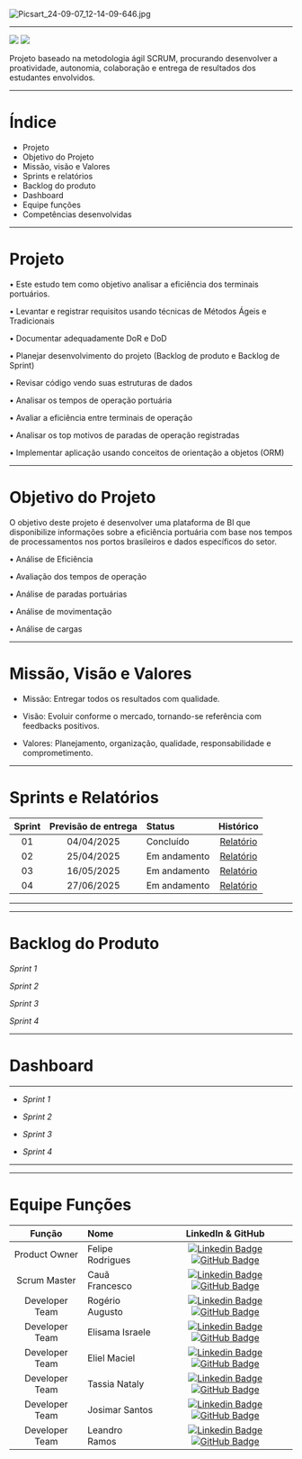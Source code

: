 ![Picsart_24-09-07_12-14-09-646.jpg](https://github.com/user-attachments/assets/da5b47c8-8ecd-4022-9b7b-c20d44ca4a46)

------------------------------------------------------------------------------------------------------------------------------------------

 <a href="http://fatecsjc-prd.azurewebsites.net/"><img src="https://img.shields.io/badge/INSTITUIÇÃO%3A-FATEC SÃO JOSÉ DOS CAMPOS-blue"/></a>
 <a href="https://conceptprimefatec.atlassian.net/jira/software/projects/CP3S/boards/3/backlog?assignee=unassigned%2C712020%3A8a58d1bf-2cab-4aad-84b1-37e0f078cfba"><img src="https://img.shields.io/badge/LINK:-JIRA SOFTWARE-blue"/></a>

Projeto baseado na metodologia ágil SCRUM, procurando desenvolver a proatividade, autonomia, colaboração e entrega de resultados dos estudantes envolvidos.

------------------------------------------------------------------------------------------------------------------------------------------

# Índice
* Projeto
* Objetivo do Projeto
* Missão, visão e Valores 
* Sprints e relatórios
* Backlog do produto
* Dashboard
* Equipe funções
* Competências desenvolvidas

------------------------------------------------------------------------------------------------------------------------------------------

# Projeto 

• Este estudo tem como objetivo analisar a eficiência dos terminais portuários.

• Levantar e registrar requisitos usando técnicas de Métodos Ágeis e Tradicionais
 
• Documentar adequadamente DoR e DoD
 
• Planejar desenvolvimento do projeto (Backlog de produto e Backlog de Sprint)

• Revisar código vendo suas estruturas de dados

• Analisar os tempos de operação portuária 

• Avaliar a eficiência entre terminais de operação

• Analisar os top motivos de paradas de operação registradas

• Implementar aplicação usando conceitos de orientação a objetos (ORM)

------------------------------------------------------------------------------------------------------------------------------------------

# Objetivo do Projeto


O objetivo deste projeto é desenvolver uma plataforma de BI que disponibilize informações sobre a eficiência portuária com base nos tempos de processamentos nos portos brasileiros e dados específicos do setor.


• Análise de Eficiência

• Avaliação dos tempos de operação
 
• Análise de paradas portuárias
 
• Análise de movimentação

• Análise de cargas 

------------------------------------------------------------------------------------------------------------------------------------------

# Missão, Visão e Valores


* Missão: Entregar todos os resultados com qualidade.

* Visão: Evoluir conforme o mercado, tornando-se referência com feedbacks positivos.

* Valores: Planejamento, organização, qualidade, responsabilidade e comprometimento.

------------------------------------------------------------------------------------------------------------------------------------------


# Sprints e Relatórios

| Sprint | Previsão de entrega | Status           | Histórico |
|:--:|:----------:|:-------------------|:-------------------------------------------------:|
| 01 | 04/04/2025 | Concluído       | [Relatório](https://github.com/user-attachments/files/17441616/DOCUMENTO.SPRINT.1.1.docx24.docx)|
| 02 | 25/04/2025 | Em andamento    | [Relatório](https://github.com/user-attachments/files/17441645/RELATORIO.SPRINT.2.docx)|
| 03 | 16/05/2025 | Em andamento    | [Relatório](https://github.com/user-attachments/files/17962405/RELATORIO.SPRINT.3.docx)
| 04 | 27/06/2025 | Em andamento    | [Relatório](https://github.com/user-attachments/files/17962423/RELATORIO.SPRINT.4-1.docx)|
------------------------------------------------------------------------------------------------------------------------------------------------------------------




------------------------------------------------------------------------------------------------------------------------------------------


# Backlog do Produto 

_Sprint 1_




_Sprint 2_



_Sprint 3_



_Sprint 4_


------------------------------------------------------------------------------------------------------------------------------------------

# Dashboard

------------------------------------------------------------------------------------------------------------------------------------------

* _Sprint 1_




* _Sprint 2_





* _Sprint 3_





* _Sprint 4_ 









------------------------------------------------------------------------------------------------------------------------------------------







------------------------------------------------------------------------------------------------------------------------------------------


# Equipe Funções 

|    Função     | Nome                                  |  LinkedIn & GitHub |
| :-----------: | :------------------------------------ | :-------------------------------------------------------------------------------------------------------------------------------------------------------------------------------------------------------------------------------------------------------------------------------------------------------------------------: |
|  Product Owner  |    Felipe Rodrigues   |     [![Linkedin Badge](https://img.shields.io/badge/Linkedin-blue?style=flat-square&logo=Linkedin&logoColor=white)](https://www.linkedin.com/in/elielmaciel2022?utm_source=share&utm_campaign=share_via&utm_content=profile&utm_medium=android_app) [![GitHub Badge](https://img.shields.io/badge/GitHub-111217?style=flat-square&logo=github&logoColor=white)](https://github.com/ElielMaciel/Template)     |           
|  Scrum Master  | Cauã Francesco|      [![Linkedin Badge](https://img.shields.io/badge/Linkedin-blue?style=flat-square&logo=Linkedin&logoColor=white)](https://www.linkedin.com/in/rog%C3%A9rio-augusto-85b115199/) [![GitHub Badge](https://img.shields.io/badge/GitHub-111217?style=flat-square&logo=github&logoColor=white)](https://github.com/rogeriopereira01)     |
|Developer Team  | Rogério Augusto|      [![Linkedin Badge](https://img.shields.io/badge/Linkedin-blue?style=flat-square&logo=Linkedin&logoColor=white)](www.linkedin.com/in/cauafrancesco) [![GitHub Badge](https://img.shields.io/badge/GitHub-111217?style=flat-square&logo=github&logoColor=white)](https://github.com)     |
|  Developer Team  | Elisama Israele             |         [![Linkedin Badge](https://img.shields.io/badge/Linkedin-blue?style=flat-square&logo=Linkedin&logoColor=white)](https://www.linkedin.com/in/elisama-silva-a11a3b277?utm_source=share&utm_campaign=share_via&utm_content=profile&utm_medium=android_app) [![GitHub Badge](https://img.shields.io/badge/GitHub-111217?style=flat-square&logo=github&logoColor=white)](https://github.com/ElisamaIsraele)      |
|  Developer Team | Eliel Maciel|      [![Linkedin Badge](https://img.shields.io/badge/Linkedin-blue?style=flat-square&logo=Linkedin&logoColor=white)](https://www.linkedin.com/in/felipe-rodrigues-silva-234249169?utm_source=share&utm_campaign=share_via&utm_content=profile&utm_medium=android_app) [![GitHub Badge](https://img.shields.io/badge/GitHub-111217?style=flat-square&logo=github&logoColor=white)](https://github.com/Feliperodrigues17)     |
| Developer Team | Tassia Nataly |      [![Linkedin Badge](https://img.shields.io/badge/Linkedin-blue?style=flat-square&logo=Linkedin&logoColor=white)](https://www.linkedin.com/in/guilherme-c-ribeiro-914245222) [![GitHub Badge](https://img.shields.io/badge/GitHub-111217?style=flat-square&logo=github&logoColor=white)](https://github.com/Guilhermecarvalhoribeiro)     |
| Developer Team | Josimar Santos|      [![Linkedin Badge](https://img.shields.io/badge/Linkedin-blue?style=flat-square&logo=Linkedin&logoColor=white)](https://www.linkedin.com/in/josimar-santos-2b4329288?utm_source=share&utm_campaign=share_via&utm_content=profile&utm_medium=android_app) [![GitHub Badge](https://img.shields.io/badge/GitHub-111217?style=flat-square&logo=github&logoColor=white)](https://github.com)     |
|  Developer Team | Leandro Ramos    |           [![Linkedin Badge](https://img.shields.io/badge/Linkedin-blue?style=flat-square&logo=Linkedin&logoColor=white)](https://www.linkedin.com/in/leandro-ramos-193040277/) [![GitHub Badge](https://img.shields.io/badge/GitHub-111217?style=flat-square&logo=github&logoColor=white)](https://github.com)          |




